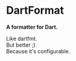 # DartFormat

**A formatter for Dart.**

Like dartfmt.  
But better ;)  
Because it's configurable.
